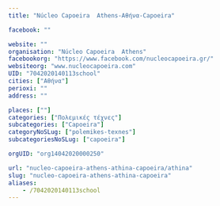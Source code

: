 ```yaml
---
title: "Núcleo Capoeira  Athens-Αθήνα-Capoeira"

facebook: ""

website: ""
organisation: "Núcleo Capoeira  Athens"
facebookorg: "https://www.facebook.com/nucleocapoeira.gr/"
websiteorg: "www.nucleocapoeira.com"
UID: "7042020140113school"
cities: ["Αθήνα"]
perioxi: ""
address: ""

places: [""]
categories: ["Πολεμικές τέχνες"]
subcategories: ["Capoeira"]
categoryNoSLug: ["polemikes-texnes"]
subcategoriesNoSLug: ["capoeira"]

orgUID: "org14042020000250"

url: "nucleo-capoeira-athens-athina-capoeira/athina"
slug: "nucleo-capoeira-athens-athina-capoeira"
aliases:
    - /7042020140113school
---
```





